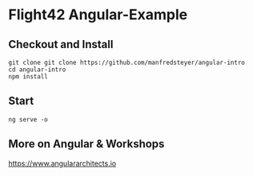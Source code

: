 # Flight42 Angular-Example

## Checkout and Install

```
git clone git clone https://github.com/manfredsteyer/angular-intro
cd angular-intro
npm install
```

## Start

```
ng serve -o
```

## More on Angular & Workshops

https://www.angulararchitects.io

